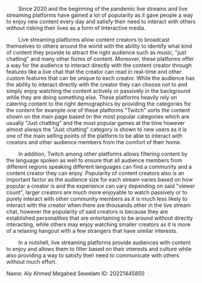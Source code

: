 $\qquad$Since 2020 and the beginning of the pandemic live streams and live streaming platforms have gained a lot of popularity as it gave people a way to enjoy new content every day and satisfy their need to interact with others without risking their lives as a form of Interactive media.

$\qquad$Live streaming platforms allow content creators to broadcast themselves to others around the world with the ability to identify what kind of content they provide to attract the right audience such as music, "just chatting" and many other forms of content.
Moreover, these platforms offer a way for the audience to interact directly with the content creator through features like a live chat that the creator can read in real-time and other custom features that can be unique to each creator. While the audience has the ability to interact directly with the creator they can choose not to and simply enjoy watching the content  actively or passively in the background while they are doing something else. These platforms heavily rely on catering content to the right demographics by providing the categories for the content for example one of these platforms "Twitch" sorts the content shown on the main page based on the most popular categories which are usually "Just chatting" and the most popular games at the time however almost always the "Just chatting" category is shown to new users as it is one of the main selling points of the platform to be able to interact with creators and other audience members from the comfort of their home.

$\qquad$In addition, Twitch among other platforms allows filtering content by the language spoken as well to ensure that all audience members from different regions speaking different languages can find a community and a content creator they can enjoy. Popularity of content creators also is an important factor as the audience size for each stream varies based on how popular a creator is and the experience can vary depending on said "viewer count", larger creators are much more enjoyable to watch passively or to purely interact with other community members as it is much less likely to interact with the creator when there are thousands other in the live stream chat, however the popularity of said creators is because they are established personalities that are entertaining to be around without directly interacting, while others may enjoy watching smaller creators as it is more of a relaxing hangout with a few strangers that have similar interests.

$\qquad$In a nutshell, live streaming platforms provide audiences with content to enjoy and allows them to filter based on their interests and culture while also providing a way to satisfy their need to communicate with others without much effort.

Name: Aly Ahmed Megahed Sewelam
ID: 20221445850